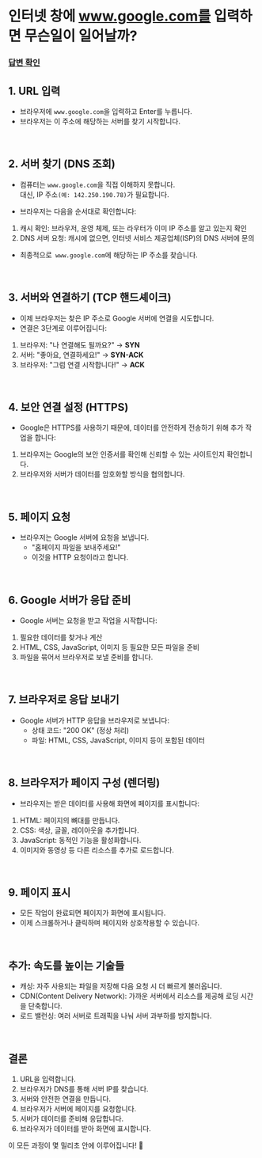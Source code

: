 # 인터넷 창에 www.google.com를 입력하면 무슨일이 일어날까?

### [답변 확인](https://www.maeil-mail.kr/question/20)

## 1. URL 입력

- 브라우저에 `www.google.com`을 입력하고 Enter를 누릅니다.
- 브라우저는 이 주소에 해당하는 서버를 찾기 시작합니다.

<br/>

## 2. 서버 찾기 (DNS 조회)

- 컴퓨터는 `www.google.com`을 직접 이해하지 못합니다.<br/>
  대신, IP 주소`(예: 142.250.190.78)`가 필요합니다.

- 브라우저는 다음을 순서대로 확인합니다:

1. 캐시 확인: 브라우저, 운영 체제, 또는 라우터가 이미 IP 주소를 알고 있는지 확인
2. DNS 서버 요청: 캐시에 없으면, 인터넷 서비스 제공업체(ISP)의 DNS 서버에 문의

- 최종적으로` www.google.com`에 해당하는 IP 주소를 찾습니다.

<br/>

## 3. 서버와 연결하기 (TCP 핸드셰이크)

- 이제 브라우저는 찾은 IP 주소로 Google 서버에 연결을 시도합니다.
- 연결은 3단계로 이루어집니다:

1. 브라우저: "나 연결해도 될까요?" → **SYN**
2. 서버: "좋아요, 연결하세요!" → **SYN-ACK**
3. 브라우저: "그럼 연결 시작합니다!" → **ACK**

<br/>

## 4. 보안 연결 설정 (HTTPS)

- Google은 HTTPS를 사용하기 때문에, 데이터를 안전하게 전송하기 위해 추가 작업을 합니다:

1. 브라우저는 Google의 보안 인증서를 확인해 신뢰할 수 있는 사이트인지 확인합니다.
2. 브라우저와 서버가 데이터를 암호화할 방식을 협의합니다.

<br/>

## 5. 페이지 요청

- 브라우저는 Google 서버에 요청을 보냅니다.
  - "홈페이지 파일을 보내주세요!"
  - 이것을 HTTP 요청이라고 합니다.

<br/>

## 6. Google 서버가 응답 준비

- Google 서버는 요청을 받고 작업을 시작합니다:

1. 필요한 데이터를 찾거나 계산
2. HTML, CSS, JavaScript, 이미지 등 필요한 모든 파일을 준비
3. 파일을 묶어서 브라우저로 보낼 준비를 합니다.

<br/>

## 7. 브라우저로 응답 보내기

- Google 서버가 HTTP 응답을 브라우저로 보냅니다:
  - 상태 코드: "200 OK" (정상 처리)
  - 파일: HTML, CSS, JavaScript, 이미지 등이 포함된 데이터

<br/>

## 8. 브라우저가 페이지 구성 (렌더링)

- 브라우저는 받은 데이터를 사용해 화면에 페이지를 표시합니다:

1. HTML: 페이지의 뼈대를 만듭니다.
2. CSS: 색상, 글꼴, 레이아웃을 추가합니다.
3. JavaScript: 동적인 기능을 활성화합니다.
4. 이미지와 동영상 등 다른 리소스를 추가로 로드합니다.

<br/>

## 9. 페이지 표시

- 모든 작업이 완료되면 페이지가 화면에 표시됩니다.
- 이제 스크롤하거나 클릭하며 페이지와 상호작용할 수 있습니다.

<br/>

## 추가: 속도를 높이는 기술들

- 캐싱: 자주 사용되는 파일을 저장해 다음 요청 시 더 빠르게 불러옵니다.
- CDN(Content Delivery Network): 가까운 서버에서 리소스를 제공해 로딩 시간을 단축합니다.
- 로드 밸런싱: 여러 서버로 트래픽을 나눠 서버 과부하를 방지합니다.

<br/>

## 결론

1. URL을 입력합니다.
2. 브라우저가 DNS를 통해 서버 IP를 찾습니다.
3. 서버와 안전한 연결을 만듭니다.
4. 브라우저가 서버에 페이지를 요청합니다.
5. 서버가 데이터를 준비해 응답합니다.
6. 브라우저가 데이터를 받아 화면에 표시합니다.

이 모든 과정이 몇 밀리초 안에 이루어집니다! 🚀
